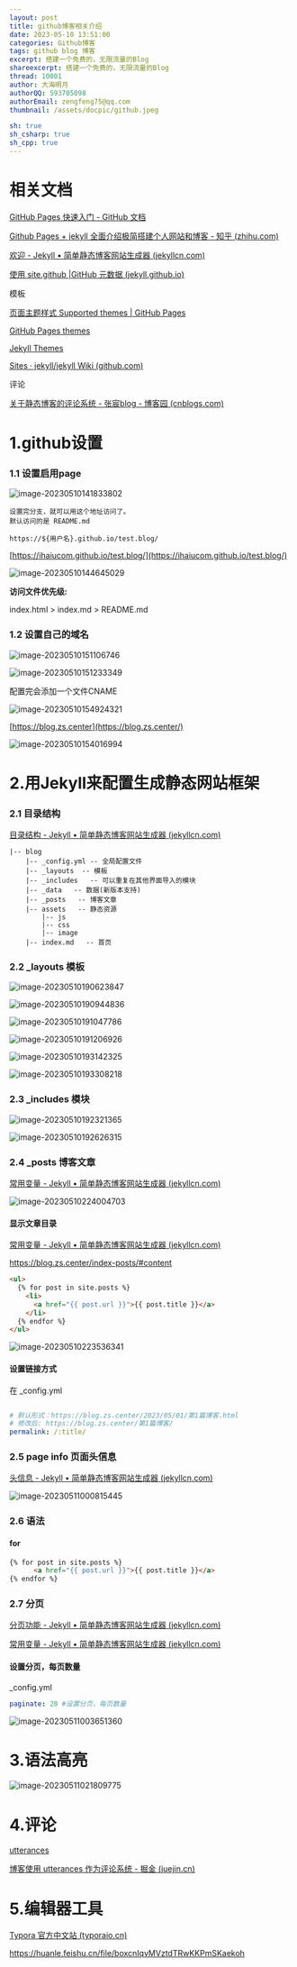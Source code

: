 ```yaml
---
layout: post
title: github博客相关介绍
date: 2023-05-10 13:51:00
categories: Github博客
tags: github blog 博客
excerpt: 搭建一个免费的，无限流量的Blog
shareexcerpt: 搭建一个免费的，无限流量的Blog
thread: 10001
author: 大海明月
authorQQ: 593705098
authorEmail: zengfeng75@qq.com
thumbnail: /assets/docpic/github.jpeg

sh: true
sh_csharp: true
sh_cpp: true
---
```


# 相关文档

[GitHub Pages 快速入门 - GitHub 文档](https://docs.github.com/zh/pages/quickstart)

[Github Pages + jekyll 全面介绍极简搭建个人网站和博客 - 知乎 (zhihu.com)](https://zhuanlan.zhihu.com/p/51240503)

[欢迎 - Jekyll • 简单静态博客网站生成器 (jekyllcn.com)](https://jekyllcn.com/docs/home/)

[使用 site.github |GitHub 元数据 (jekyll.github.io)](https://jekyll.github.io/github-metadata/site.github/)



模板

[页面主题样式 Supported themes | GitHub Pages](https://pages.github.com/themes/)

[GitHub Pages themes](https://github.com/pages-themes)

[Jekyll Themes](http://jekyllthemes.org/)

[Sites · jekyll/jekyll Wiki (github.com)](https://github.com/jekyll/jekyll/wiki/sites)



评论

[关于静态博客的评论系统 - 张宸blog - 博客园 (cnblogs.com)](https://www.cnblogs.com/nodecat/p/13058292.html)




# 1.github设置
### 1.1 设置启用page

![image-20230510141833802](./assets/docimg/2023-05-11-githubblog//image-20230510141833802.png)

```
设置完分支，就可以用这个地址访问了。
默认访问的是 README.md

https://${用户名}.github.io/test.blog/
```

[https://ihaiucom.github.io/test.blog/](https://ihaiucom.github.io/test.blog/)

![image-20230510144645029](./assets/docimg/2023-05-11-githubblog//image-20230510144645029.png)

**访问文件优先级:**

index.html > index.md > README.md



### 1.2 设置自己的域名

![image-20230510151106746](./assets/docimg/2023-05-11-githubblog//image-20230510151106746.png)



![image-20230510151233349](./assets/docimg/2023-05-11-githubblog//image-20230510151233349.png)



配置完会添加一个文件CNAME

![image-20230510154924321](./assets/docimg/2023-05-11-githubblog//image-20230510154924321.png)



[https://blog.zs.center](https://blog.zs.center/)

![image-20230510154016994](./assets/docimg/2023-05-11-githubblog//image-20230510154016994.png)


# 2.用Jekyll来配置生成静态网站框架

### 2.1 目录结构

[目录结构 - Jekyll • 简单静态博客网站生成器 (jekyllcn.com)](http://jekyllcn.com/docs/structure/)

```
|-- blog
    |-- _config.yml -- 全局配置文件 
    |-- _layouts  -- 模板
    |-- _includes   -- 可以重复在其他界面导入的模块
    |-- _data   -- 数据(新版本支持)
    |-- _posts   -- 博客文章
    |-- assets   -- 静态资源
        |-- js
        |-- css
        |-- image
    |-- index.md   -- 首页

```



### 2.2 _layouts 模板

![image-20230510190623847](./assets/docimg/2023-05-11-githubblog//image-20230510190623847.png)

![image-20230510190944836](./assets/docimg/2023-05-11-githubblog//image-20230510190944836.png)

![image-20230510191047786](./assets/docimg/2023-05-11-githubblog//image-20230510191047786.png)



![image-20230510191206926](./assets/docimg/2023-05-11-githubblog//image-20230510191206926.png)



![image-20230510193142325](./assets/docimg/2023-05-11-githubblog//image-20230510193142325.png)

![image-20230510193308218](./assets/docimg/2023-05-11-githubblog//image-20230510193308218.png)



### 2.3  _includes 模块

![image-20230510192321365](./assets/docimg/2023-05-11-githubblog//image-20230510192321365.png)

![image-20230510192626315](./assets/docimg/2023-05-11-githubblog//image-20230510192626315.png)



### 2.4 _posts 博客文章

[常用变量 - Jekyll • 简单静态博客网站生成器 (jekyllcn.com)](http://jekyllcn.com/docs/variables/)



![image-20230510224004703](./assets/docimg/2023-05-11-githubblog//image-20230510224004703.png)

#### 显示文章目录

[常用变量 - Jekyll • 简单静态博客网站生成器 (jekyllcn.com)](http://jekyllcn.com/docs/variables/#页面page变量)

https://blog.zs.center/index-posts/#content

```html
<ul>
  {% for post in site.posts %}
    <li>
      <a href="{{ post.url }}">{{ post.title }}</a>
    </li>
  {% endfor %}
</ul>
```

![image-20230510223536341](./assets/docimg/2023-05-11-githubblog//image-20230510223536341.png)





#### 设置链接方式

在 _config.yml

```yaml

# 默认形式：https://blog.zs.center/2023/05/01/第1篇博客.html
# 修改后: https://blog.zs.center/第1篇博客/
permalink: /:title/
```





### 2.5 page info 页面头信息

[头信息 - Jekyll • 简单静态博客网站生成器 (jekyllcn.com)](http://jekyllcn.com/docs/frontmatter/)

![image-20230511000815445](./assets/docimg/2023-05-11-githubblog//image-20230511000815445.png)

### 2.6 语法

#### for

```html
{% for post in site.posts %}
      <a href="{{ post.url }}">{{ post.title }}</a>
{% endfor %}
```



### 2.7 分页

[分页功能 - Jekyll • 简单静态博客网站生成器 (jekyllcn.com)](http://jekyllcn.com/docs/pagination/)

[常用变量 - Jekyll • 简单静态博客网站生成器 (jekyllcn.com)](http://jekyllcn.com/docs/variables/#分页器paginator)



#### 设置分页，每页数量

_config.yml

```yaml
paginate: 20 #设置分页，每页数量
```

![image-20230511003651360](./assets/docimg/2023-05-11-githubblog//image-20230511003651360.png)



# 3.语法高亮

![image-20230511021809775](./assets/docimg/2023-05-11-githubblog//image-20230511021809775.png)




# 4.评论

[utterances](https://utteranc.es/)

[博客使用 utterances 作为评论系统 - 掘金 (juejin.cn)](https://juejin.cn/post/6844903834712539150)





# 5.编辑器工具

[Typora 官方中文站 (typoraio.cn)](https://typoraio.cn/)

https://huanle.feishu.cn/file/boxcnIqvMVztdTRwKKPmSKaekoh